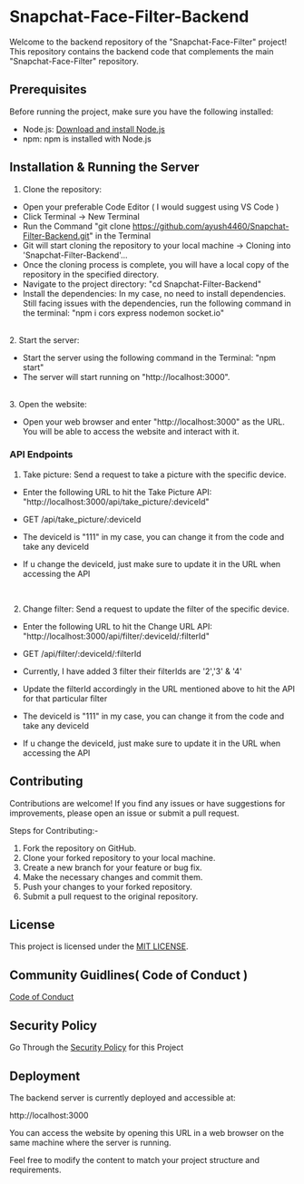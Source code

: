 # Snapchat-Face-Filter-Backend

Welcome to the backend repository of the "Snapchat-Face-Filter" project! This repository contains the backend code that complements the main "Snapchat-Face-Filter" repository.


## Prerequisites

Before running the project, make sure you have the following installed:

- Node.js: [Download and install Node.js](https://nodejs.org)
- npm: npm is installed with Node.js


## Installation & Running the Server

1. Clone the repository:

- Open your preferable Code Editor ( I would suggest using VS Code )
- Click Terminal -> New Terminal
- Run the Command "git clone https://github.com/ayush4460/Snapchat-Filter-Backend.git" in the Terminal
- Git will start cloning the repository to your local machine -> Cloning into 'Snapchat-Filter-Backend'...
- Once the cloning process is complete, you will have a local copy of the repository in the specified directory.
- Navigate to the project directory: "cd Snapchat-Filter-Backend"
- Install the dependencies: In my case, no need to install dependencies.
                            Still facing issues with the dependencies, run the following command in the terminal:
                            "npm i cors express nodemon socket.io"

<br>
2. Start the server:

- Start the server using the following command in the Terminal: "npm start"
- The server will start running on "http://localhost:3000".

<br>
3. Open the website:

 - Open your web browser and enter "http://localhost:3000" as the URL. You will be able to access the website and interact with it.



### API Endpoints

1) Take picture: Send a request to take a picture with the specific device.

- Enter the following URL to hit the Take Picture API: "http://localhost:3000/api/take_picture/:deviceId"
- GET /api/take_picture/:deviceId

- The deviceId is "111" in my case, you can change it from the code and take any deviceId
- If u change the deviceId, just make sure to update it in the URL when accessing the API

<br>

2) Change filter: Send a request to update the filter of the specific device.

- Enter the following URL to hit the Change URL API: "http://localhost:3000/api/filter/:deviceId/:filterId"
- GET /api/filter/:deviceId/:filterId

- Currently, I have added 3 filter their filterIds are '2','3' & '4'
- Update the filterId accordingly in the URL mentioned above to hit the API for that particular filter
- The deviceId is "111" in my case, you can change it from the code and take any deviceId
- If u change the deviceId, just make sure to update it in the URL when accessing the API

  
## Contributing

Contributions are welcome! If you find any issues or have suggestions for improvements, please open an issue or submit a pull request.
  
Steps for Contributing:-
1) Fork the repository on GitHub.
2) Clone your forked repository to your local machine.
3) Create a new branch for your feature or bug fix.
4) Make the necessary changes and commit them.
5) Push your changes to your forked repository.
6) Submit a pull request to the original repository.


## License

This project is licensed under the [MIT LICENSE](LICENSE).


## Community Guidlines( Code of Conduct )

[Code of Conduct](CODE_OF_CONDUCT.md)


## Security Policy

Go Through the [Security Policy](SECURITY) for this Project


## Deployment

The backend server is currently deployed and accessible at:

http://localhost:3000

You can access the website by opening this URL in a web browser on the same machine where the server is running.

Feel free to modify the content to match your project structure and requirements.
